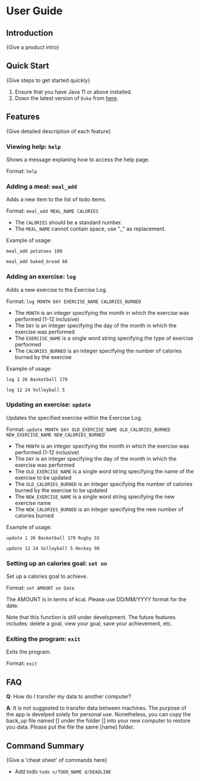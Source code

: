 # User Guide

## Introduction

{Give a product intro}

## Quick Start

{Give steps to get started quickly}

1. Ensure that you have Java 11 or above installed.
1. Down the latest version of `Duke` from [here](http://link.to/duke).

## Features 

{Give detailed description of each feature}

### Viewing help: `help`
Shows a message explaning how to access the help page.

Format: `help`

### Adding a meal: `meal_add`
Adds a new item to the list of todo items.

Format: `meal_add MEAL_NAME CALORIES`

* The `CALORIES` should be a standard number.
* The `MEAL_NAME` cannot contain space, use "_" as replacement.

Example of usage: 

`meal_add potatoes 100`

`meal_add baked_bread 66`

### Adding an exercise: `log`
Adds a new exercise to the Exercise Log.

Format: `log MONTH DAY EXERCISE_NAME CALORIES_BURNED`

* The `MONTH` is an integer specifying the month in which the exercise was performed (1-12 inclusive)
* The `DAY` is an integer specifying the day of the month in which the exercise was performed
* The `EXERCISE_NAME` is a single word string specifying the type of exercise performed
* The `CALORIES_BURNED` is an integer specifying the number of calories burned by the exercise

Example of usage:

`log 1 26 Basketball 179`

`log 12 24 Volleyball 5`

### Updating an exercise: `update`
Updates the specified exercise within the Exercise Log.

Format: `update MONTH DAY OLD_EXERCISE_NAME OLD_CALORIES_BURNED NEW_EXERCISE_NAME NEW_CALORIES_BURNED`

* The `MONTH` is an integer specifying the month in which the exercise was performed (1-12 inclusive)
* The `DAY` is an integer specifying the day of the month in which the exercise was performed
* The `OLD_EXERCISE_NAME` is a single word string specifying the name of the exercise to be updated
* The `OLD_CALORIES_BURNED` is an integer specifying the number of calories burned by the exercise to be updated
* The `NEW_EXERCISE_NAME` is a single word string specifying the new exercise name
* The `NEW_CALORIES_BURNED` is an integer specifying the new number of calories burned

Example of usage:

`update 1 26 Basketball 179 Rugby 55`

`update 12 24 Volleyball 5 Hockey 98`

### Setting up an calories goal: `set on`
Set up a calories goal to achieve.

Format: `set AMOUNT on Date`

The AMOUNT is in terms of kcal. Please use DD/MM/YYYY format for the date.

Note that this function is still under development. The future features includes: delete a goal, view your goal, save your achievement, etc.

### Exiting the program: `exit`
Exits the program.

Format: `exit`

## FAQ

**Q**: How do I transfer my data to another computer? 

**A**: It is not suggested to transfer data between machines. The purpose of the app is develped solely for personal use. Nonetheless, you can copy the back_up file named [] under the folder [] into your new computer to restore you data. Please put the file the same [name] folder.

## Command Summary

{Give a 'cheat sheet' of commands here}

* Add todo `todo n/TODO_NAME d/DEADLINE`
